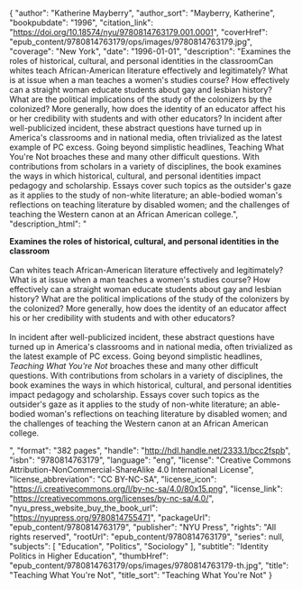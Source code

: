 {
  "author": "Katherine Mayberry",
  "author_sort": "Mayberry, Katherine",
  "bookpubdate": "1996",
  "citation_link": "https://doi.org/10.18574/nyu/9780814763179.001.0001",
  "coverHref": "epub_content/9780814763179/ops/images/9780814763179.jpg",
  "coverage": "New York",
  "date": "1996-01-01",
  "description": "Examines the roles of historical, cultural, and personal identities in the classroomCan whites teach African-American literature effectively and legitimately? What is at issue when a man teaches a women's studies course? How effectively can a straight woman educate students about gay and lesbian history? What are the political implications of the study of the colonizers by the colonized? More generally, how does the identity of an educator affect his or her credibility with students and with other educators? In incident after well-publicized incident, these abstract questions have turned up in America's classrooms and in national media, often trivialized as the latest example of PC excess. Going beyond simplistic headlines, Teaching What You're Not broaches these and many other difficult questions. With contributions from scholars in a variety of disciplines, the book examines the ways in which historical, cultural, and personal identities impact pedagogy and scholarship. Essays cover such topics as the outsider's gaze as it applies to the study of non-white literature; an able-bodied woman's reflections on teaching literature by disabled women; and the challenges of teaching the Western canon at an African American college.",
  "description_html": "<p><b>Examines the roles of historical, cultural, and personal identities in the classroom</b><br><br>Can whites teach African-American literature effectively and legitimately? What is at issue when a man teaches a women's studies course? How effectively can a straight woman educate students about gay and lesbian history? What are the political implications of the study of the colonizers by the colonized? More generally, how does the identity of an educator affect his or her credibility with students and with other educators?<br><br> In incident after well-publicized incident, these abstract questions have turned up in America's classrooms and in national media, often trivialized as the latest example of PC excess. Going beyond simplistic headlines, <i>Teaching What You're Not</i> broaches these and many other difficult questions. With contributions from scholars in a variety of disciplines, the book examines the ways in which historical, cultural, and personal identities impact pedagogy and scholarship. Essays cover such topics as the outsider's gaze as it applies to the study of non-white literature; an able-bodied woman's reflections on teaching literature by disabled women; and the challenges of teaching the Western canon at an African American college.</p>",
  "format": "382 pages",
  "handle": "http://hdl.handle.net/2333.1/bcc2fspb",
  "isbn": "9780814763179",
  "language": "eng",
  "license": "Creative Commons Attribution-NonCommercial-ShareAlike 4.0 International License",
  "license_abbreviation": "CC BY-NC-SA",
  "license_icon": "https://i.creativecommons.org/l/by-nc-sa/4.0/80x15.png",
  "license_link": "https://creativecommons.org/licenses/by-nc-sa/4.0/",
  "nyu_press_website_buy_the_book_url": "https://nyupress.org/9780814755471",
  "packageUrl": "epub_content/9780814763179",
  "publisher": "NYU Press",
  "rights": "All rights reserved",
  "rootUrl": "epub_content/9780814763179",
  "series": null,
  "subjects": [
    "Education",
    "Politics",
    "Sociology"
  ],
  "subtitle": "Identity Politics in Higher Education",
  "thumbHref": "epub_content/9780814763179/ops/images/9780814763179-th.jpg",
  "title": "Teaching What You're Not",
  "title_sort": "Teaching What You're Not"
}
